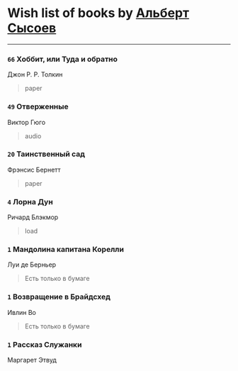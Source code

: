 # Wish list of books by [Альберт Сысоев](http://vk.com/id47446642)
---

### `66` Хоббит, или Туда и обратно
Джон Р. Р. Толкин
> paper

### `49` Отверженные
Виктор Гюго
> audio

### `20` Таинственный сад
Фрэнсис Бернетт
> paper

### `4` Лорна Дун
Ричард Блэкмор
> load

### `1` Мандолина капитана Корелли
Луи де Берньер
> Есть только в бумаге

### `1` Возвращение в Брайдсхед
Ивлин Во
> Есть только в бумаге

### `1` Рассказ Служанки
Маргарет Этвуд

